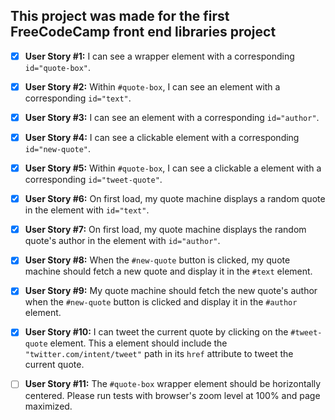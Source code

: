 ## This project was made for the first FreeCodeCamp front end libraries project

- [x] **User Story #1:** I can see a wrapper element with a corresponding `id="quote-box"`.

- [x] **User Story #2:** Within `#quote-box`, I can see an element with a corresponding `id="text"`.

- [x] **User Story #3:** I can see an element with a corresponding `id="author"`.

- [x] **User Story #4:** I can see a clickable element with a corresponding `id="new-quote"`.

- [x] **User Story #5:** Within `#quote-box`, I can see a clickable a element with a corresponding `id="tweet-quote"`.

- [x] **User Story #6:** On first load, my quote machine displays a random quote in the element with `id="text"`.

- [x] **User Story #7:** On first load, my quote machine displays the random quote's author in the element with `id="author"`.

- [x] **User Story #8:** When the `#new-quote` button is clicked, my quote machine should fetch a new quote and display it in the `#text` element.

- [x] **User Story #9:** My quote machine should fetch the new quote's author when the `#new-quote` button is clicked and display it in the `#author` element.

- [x] **User Story #10:** I can tweet the current quote by clicking on the `#tweet-quote` element.
      This a element should include the `"twitter.com/intent/tweet"` path in its `href` attribute to tweet the current quote.

- [ ] **User Story #11:** The `#quote-box` wrapper element should be horizontally centered.
      Please run tests with browser's zoom level at 100% and page maximized.
